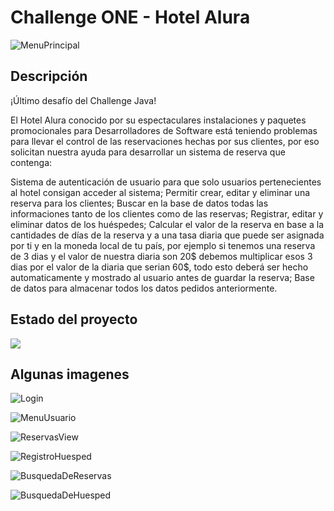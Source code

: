 <h1>Challenge ONE - Hotel Alura</h1>

![MenuPrincipal](https://user-images.githubusercontent.com/105246525/195998259-c313b29a-ad2b-4d89-8910-120e76eb0eb4.png)

<h2>Descripción</h2>
<p>
¡Último desafío del Challenge Java!

El Hotel Alura conocido por su espectaculares instalaciones y paquetes promocionales para Desarrolladores de Software está teniendo problemas para llevar el control de las reservaciones hechas por sus clientes, por eso solicitan nuestra ayuda para desarrollar un sistema de reserva que contenga:

Sistema de autenticación de usuario para que solo usuarios pertenecientes al hotel consigan acceder al sistema;
Permitir crear, editar y eliminar una reserva para los clientes;
Buscar en la base de datos todas las informaciones tanto de los clientes como de las reservas;
Registrar, editar y eliminar datos de los huéspedes;
Calcular el valor de la reserva en base a la cantidades de días de la reserva y a una tasa diaria que puede ser asignada por ti y en la moneda local de tu país, por ejemplo si tenemos una reserva de 3 dias y el valor de nuestra diaria son 20$ debemos multiplicar esos 3 dias por el valor de la diaria que serian 60$, todo esto deberá ser hecho automaticamente y mostrado al usuario antes de guardar la reserva;
Base de datos para almacenar todos los datos pedidos anteriormente.
</p>

<h2>Estado del proyecto</h2>
<p></p>
 <p align="left">
   <img src="https://img.shields.io/badge/STATUS-EN%20DESAROLLO-green">
   </p>


<h2>Algunas imagenes</h2>

![Login](https://user-images.githubusercontent.com/105246525/195998369-e8ef5e43-e290-4d4c-a9e1-a02908a32090.png)

![MenuUsuario](https://user-images.githubusercontent.com/105246525/195998376-ce53d725-4242-41b0-999c-ce589749dc8c.png)

![ReservasView](https://user-images.githubusercontent.com/105246525/195998388-2be6322f-732e-421b-ba41-9e38b80785b5.png)

![RegistroHuesped](https://user-images.githubusercontent.com/105246525/195998401-160f1e11-9afe-403a-a293-6c2235aa5030.png)

![BusquedaDeReservas](https://user-images.githubusercontent.com/105246525/195998411-0f96b7d5-c53f-45dc-96a2-6c82b99b1513.png)

![BusquedaDeHuesped](https://user-images.githubusercontent.com/105246525/195998424-a80b873a-d2cc-4da4-a84f-5e5ef7288806.png)

